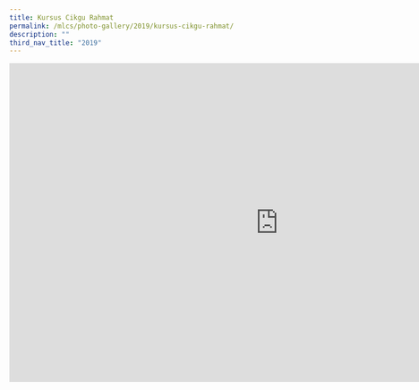 ```yaml
---
title: Kursus Cikgu Rahmat
permalink: /mlcs/photo-gallery/2019/kursus-cikgu-rahmat/
description: ""
third_nav_title: "2019"
---
```

<iframe allowfullscreen="true" height="569" width="960" frameborder="0" src="https://docs.google.com/presentation/d/e/2PACX-1vQJ_BjmCgK5uVahmUT0mjtaxoB_cI5BbSweqQ8yXqbqVFkiUznBT0B6z1WueteKeuQib4CK5SneeS9G/embed?start=false&amp;loop=false&amp;delayms=3000"></iframe>